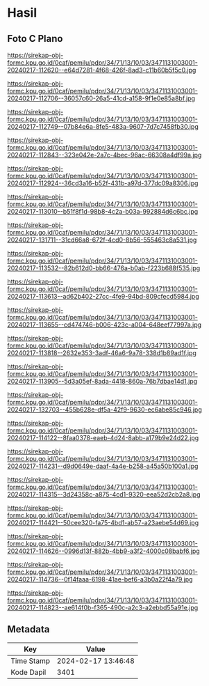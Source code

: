 # Hasil

## Foto C Plano

https://sirekap-obj-formc.kpu.go.id/0caf/pemilu/pdpr/34/71/13/10/03/3471131003001-20240217-112620--e64d7281-4f68-426f-8ad3-c11b60b5f5c0.jpg

https://sirekap-obj-formc.kpu.go.id/0caf/pemilu/pdpr/34/71/13/10/03/3471131003001-20240217-112706--36057c60-26a5-41cd-a158-9f1e0e85a8bf.jpg

https://sirekap-obj-formc.kpu.go.id/0caf/pemilu/pdpr/34/71/13/10/03/3471131003001-20240217-112749--07b84e6a-8fe5-483a-9607-7d7c7458fb30.jpg

https://sirekap-obj-formc.kpu.go.id/0caf/pemilu/pdpr/34/71/13/10/03/3471131003001-20240217-112843--323e042e-2a7c-4bec-96ac-66308a4df99a.jpg

https://sirekap-obj-formc.kpu.go.id/0caf/pemilu/pdpr/34/71/13/10/03/3471131003001-20240217-112924--36cd3a16-b52f-431b-a97d-377dc09a8306.jpg

https://sirekap-obj-formc.kpu.go.id/0caf/pemilu/pdpr/34/71/13/10/03/3471131003001-20240217-113010--b51f8f1d-98b8-4c2a-b03a-992884d6c6bc.jpg

https://sirekap-obj-formc.kpu.go.id/0caf/pemilu/pdpr/34/71/13/10/03/3471131003001-20240217-131711--31cd66a8-672f-4cd0-8b56-555463c8a531.jpg

https://sirekap-obj-formc.kpu.go.id/0caf/pemilu/pdpr/34/71/13/10/03/3471131003001-20240217-113532--82b612d0-bb66-476a-b0ab-f223b688f535.jpg

https://sirekap-obj-formc.kpu.go.id/0caf/pemilu/pdpr/34/71/13/10/03/3471131003001-20240217-113613--ad62b402-27cc-4fe9-94bd-809cfecd5984.jpg

https://sirekap-obj-formc.kpu.go.id/0caf/pemilu/pdpr/34/71/13/10/03/3471131003001-20240217-113655--cd474746-b006-423c-a004-648eef77997a.jpg

https://sirekap-obj-formc.kpu.go.id/0caf/pemilu/pdpr/34/71/13/10/03/3471131003001-20240217-113818--2632e353-3adf-46a6-9a78-338d1b89ad1f.jpg

https://sirekap-obj-formc.kpu.go.id/0caf/pemilu/pdpr/34/71/13/10/03/3471131003001-20240217-113905--5d3a05ef-8ada-4418-860a-76b7dbae14d1.jpg

https://sirekap-obj-formc.kpu.go.id/0caf/pemilu/pdpr/34/71/13/10/03/3471131003001-20240217-132703--455b628e-df5a-42f9-9630-ec6abe85c946.jpg

https://sirekap-obj-formc.kpu.go.id/0caf/pemilu/pdpr/34/71/13/10/03/3471131003001-20240217-114122--8faa0378-eaeb-4d24-8abb-a179b9e24d22.jpg

https://sirekap-obj-formc.kpu.go.id/0caf/pemilu/pdpr/34/71/13/10/03/3471131003001-20240217-114231--d9d0649e-daaf-4a4e-b258-a45a50b100a1.jpg

https://sirekap-obj-formc.kpu.go.id/0caf/pemilu/pdpr/34/71/13/10/03/3471131003001-20240217-114315--3d24358c-a875-4cd1-9320-eea52d2cb2a8.jpg

https://sirekap-obj-formc.kpu.go.id/0caf/pemilu/pdpr/34/71/13/10/03/3471131003001-20240217-114421--50cee320-fa75-4bd1-ab57-a23aebe54d69.jpg

https://sirekap-obj-formc.kpu.go.id/0caf/pemilu/pdpr/34/71/13/10/03/3471131003001-20240217-114626--0996d13f-882b-4bb9-a3f2-4000c08babf6.jpg

https://sirekap-obj-formc.kpu.go.id/0caf/pemilu/pdpr/34/71/13/10/03/3471131003001-20240217-114736--0f14faaa-6198-41ae-bef6-a3b0a22f4a79.jpg

https://sirekap-obj-formc.kpu.go.id/0caf/pemilu/pdpr/34/71/13/10/03/3471131003001-20240217-114823--ae614f0b-f365-490c-a2c3-a2ebbd55a91e.jpg


## Metadata

| Key        | Value               |
| ---------- | ------------------- |
| Time Stamp | 2024-02-17 13:46:48 |
| Kode Dapil | 3401                |



